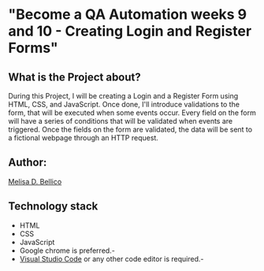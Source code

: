 # "Become a QA Automation weeks 9 and 10 - Creating Login and Register Forms"

## What is the Project about?
During this Project, I will be creating a Login and a Register Form using HTML, CSS, and JavaScript. Once done, I'll introduce validations to the form, that will be executed when some events occur. Every field on the form will have a series of conditions that will be validated when events are triggered. Once the fields on the form are validated, the data will be sent to a fictional webpage through an HTTP request.

## Author: 
[Melisa D. Bellico](https://www.linkedin.com/in/melisabellico/)  

## Technology stack
* HTML
* CSS
* JavaScript
* Google chrome is preferred.-
* [Visual Studio Code](https://code.visualstudio.com/) or any other code editor is required.-


